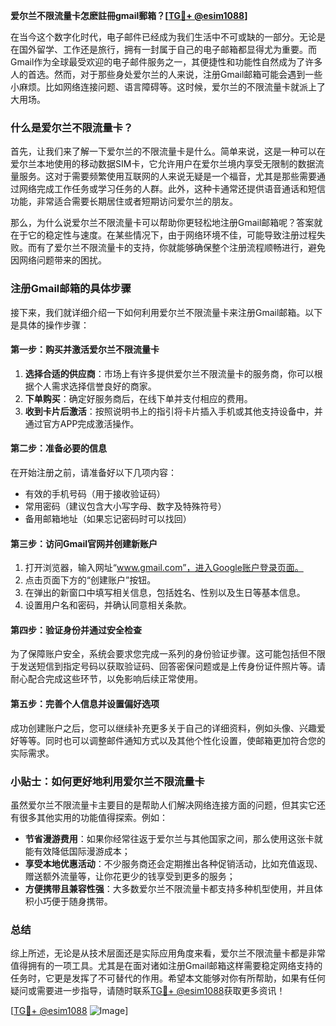 **爱尔兰不限流量卡怎麽註冊gmail郵箱？[[TG💪+ @esim1088](https://t.me/s/esim1088)]**

在当今这个数字化时代，电子邮件已经成为我们生活中不可或缺的一部分。无论是在国外留学、工作还是旅行，拥有一封属于自己的电子邮箱都显得尤为重要。而Gmail作为全球最受欢迎的电子邮件服务之一，其便捷性和功能性自然成为了许多人的首选。然而，对于那些身处爱尔兰的人来说，注册Gmail邮箱可能会遇到一些小麻烦。比如网络连接问题、语言障碍等。这时候，爱尔兰的不限流量卡就派上了大用场。

### 什么是爱尔兰不限流量卡？

首先，让我们来了解一下爱尔兰的不限流量卡是什么。简单来说，这是一种可以在爱尔兰本地使用的移动数据SIM卡，它允许用户在爱尔兰境内享受无限制的数据流量服务。这对于需要频繁使用互联网的人来说无疑是一个福音，尤其是那些需要通过网络完成工作任务或学习任务的人群。此外，这种卡通常还提供语音通话和短信功能，非常适合需要长期居住或者短期访问爱尔兰的朋友。

那么，为什么说爱尔兰不限流量卡可以帮助你更轻松地注册Gmail邮箱呢？答案就在于它的稳定性与速度。在某些情况下，由于网络环境不佳，可能导致注册过程失败。而有了爱尔兰不限流量卡的支持，你就能够确保整个注册流程顺畅进行，避免因网络问题带来的困扰。

### 注册Gmail邮箱的具体步骤

接下来，我们就详细介绍一下如何利用爱尔兰不限流量卡来注册Gmail邮箱。以下是具体的操作步骤：

#### 第一步：购买并激活爱尔兰不限流量卡

1. **选择合适的供应商**：市场上有许多提供爱尔兰不限流量卡的服务商，你可以根据个人需求选择信誉良好的商家。
2. **下单购买**：确定好服务商后，在线下单并支付相应的费用。
3. **收到卡片后激活**：按照说明书上的指引将卡片插入手机或其他支持设备中，并通过官方APP完成激活操作。

#### 第二步：准备必要的信息

在开始注册之前，请准备好以下几项内容：
- 有效的手机号码（用于接收验证码）
- 常用密码（建议包含大小写字母、数字及特殊符号）
- 备用邮箱地址（如果忘记密码时可以找回）

#### 第三步：访问Gmail官网并创建新账户

1. 打开浏览器，输入网址“www.gmail.com”，进入Google账户登录页面。
2. 点击页面下方的“创建账户”按钮。
3. 在弹出的新窗口中填写相关信息，包括姓名、性别以及生日等基本信息。
4. 设置用户名和密码，并确认同意相关条款。

#### 第四步：验证身份并通过安全检查

为了保障账户安全，系统会要求您完成一系列的身份验证步骤。这可能包括但不限于发送短信到指定号码以获取验证码、回答密保问题或是上传身份证件照片等。请耐心配合完成这些环节，以免影响后续正常使用。

#### 第五步：完善个人信息并设置偏好选项

成功创建账户之后，您可以继续补充更多关于自己的详细资料，例如头像、兴趣爱好等等。同时也可以调整邮件通知方式以及其他个性化设置，使邮箱更加符合您的实际需求。

### 小贴士：如何更好地利用爱尔兰不限流量卡

虽然爱尔兰不限流量卡主要目的是帮助人们解决网络连接方面的问题，但其实它还有很多其他实用的功能值得探索。例如：
- **节省漫游费用**：如果你经常往返于爱尔兰与其他国家之间，那么使用这张卡就能有效降低国际漫游成本；
- **享受本地优惠活动**：不少服务商还会定期推出各种促销活动，比如充值返现、赠送额外流量等，让你花更少的钱享受到更多的服务；
- **方便携带且兼容性强**：大多数爱尔兰不限流量卡都支持多种机型使用，并且体积小巧便于随身携带。

### 总结

综上所述，无论是从技术层面还是实际应用角度来看，爱尔兰不限流量卡都是非常值得拥有的一项工具。尤其是在面对诸如注册Gmail邮箱这样需要稳定网络支持的任务时，它更是发挥了不可替代的作用。希望本文能够对你有所帮助，如果有任何疑问或需要进一步指导，请随时联系[TG💪+ @esim1088](https://t.me/s/esim1088)获取更多资讯！

[[TG💪+ @esim1088](https://t.me/s/esim1088) ![Image](https://i.postimg.cc/4NQfJmqS/Snipaste-2025-05-13-00-14-12.png)]